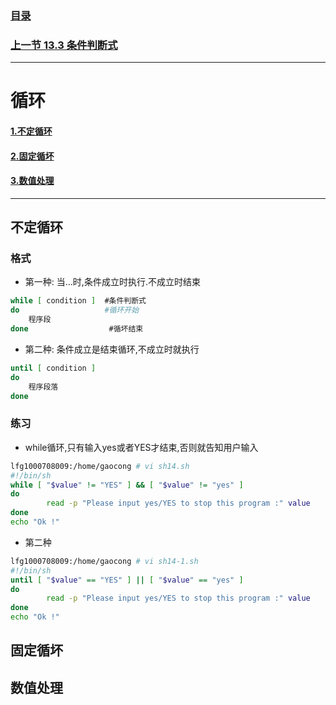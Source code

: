 
### [目录](https://github.com/Letitmiss/Linux-learning/blob/master/README.md)
### [上一节 13.3 条件判断式 ](https://github.com/Letitmiss/Linux-learning/blob/master/blog/13.3shellscript.md)
----
# 循环
#### [1.不定循环](#不定循环)
#### [2.固定循坏](#固定循坏)
#### [3.数值处理](#数值处理)
----

## 不定循环
### 格式
* 第一种: 当...时,条件成立时执行.不成立时结束
```bash
while [ condition ]  #条件判断式
do                   #循环开始
    程序段 
done                  #循坏结束
```
* 第二种: 条件成立是结束循环,不成立时就执行
```bash
until [ condition ]
do 
    程序段落
done
```
### 练习
* while循环,只有输入yes或者YES才结束,否则就告知用户输入
```bash
lfg1000708009:/home/gaocong # vi sh14.sh 
#!/bin/sh
while [ "$value" != "YES" ] && [ "$value" != "yes" ]
do
        read -p "Please input yes/YES to stop this program :" value
done
echo "Ok !"
```
* 第二种
```bash
lfg1000708009:/home/gaocong # vi sh14-1.sh 
#!/bin/sh
until [ "$value" == "YES" ] || [ "$value" == "yes" ]
do
        read -p "Please input yes/YES to stop this program :" value
done
echo "Ok !"
```

## 固定循坏

## 数值处理
